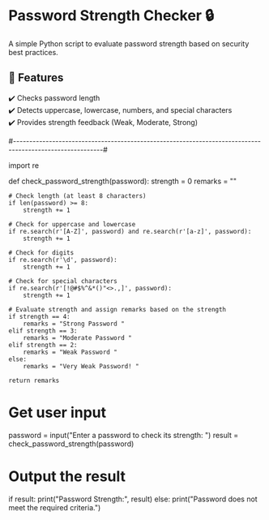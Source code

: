 # Password Strength Checker 🔒  

A simple Python script to evaluate password strength based on security best practices.  

## 🚀 Features  
✔️ Checks password length  
✔️ Detects uppercase, lowercase, numbers, and special characters  
✔️ Provides strength feedback (Weak, Moderate, Strong)  

#---------------------------------------------------------------------------------------------------------#

import re  

def check_password_strength(password):
    strength = 0
    remarks = ""

    # Check length (at least 8 characters)
    if len(password) >= 8:
        strength += 1

    # Check for uppercase and lowercase
    if re.search(r'[A-Z]', password) and re.search(r'[a-z]', password):
        strength += 1

    # Check for digits
    if re.search(r'\d', password):
        strength += 1

    # Check for special characters
    if re.search(r'[!@#$%^&*()"<>.,]', password):  
        strength += 1

    # Evaluate strength and assign remarks based on the strength
    if strength == 4:
        remarks = "Strong Password "
    elif strength == 3:
        remarks = "Moderate Password "
    elif strength == 2:
        remarks = "Weak Password "
    else:
        remarks = "Very Weak Password! "

    return remarks

# Get user input
password = input("Enter a password to check its strength: ")
result = check_password_strength(password)

# Output the result
if result:
    print("Password Strength:", result)
else:
    print("Password does not meet the required criteria.")
